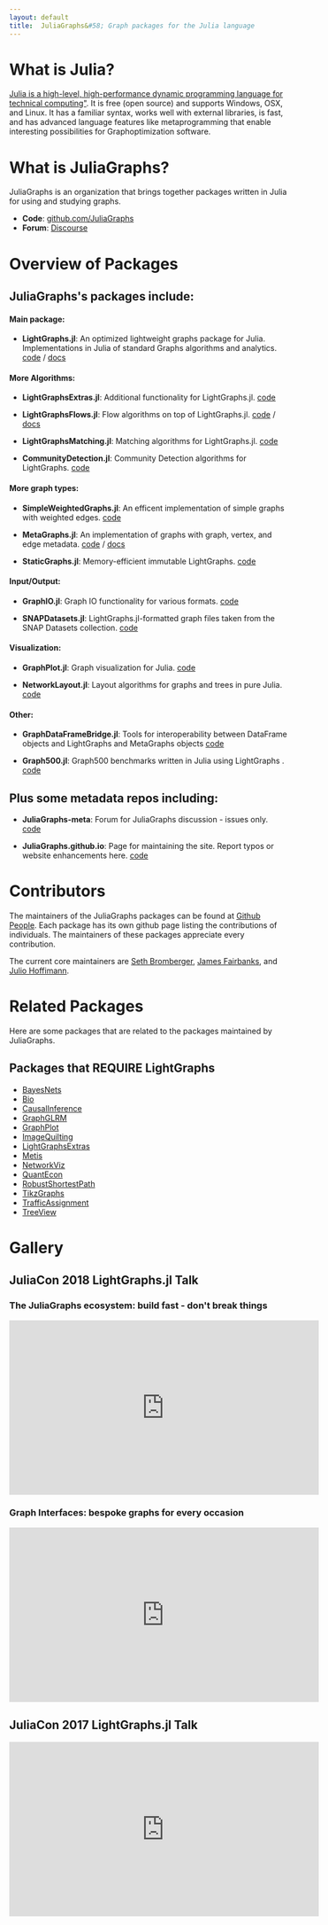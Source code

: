 ```yaml
---
layout: default
title:  JuliaGraphs&#58; Graph packages for the Julia language
---
```


# What is Julia?
[Julia is a high-level, high-performance dynamic programming language for technical computing"](http://julialang.org).
It is free (open source) and supports Windows, OSX, and Linux. It has a familiar
syntax, works well with external libraries, is fast, and has advanced language
features like metaprogramming that enable interesting possibilities for
Graphoptimization software.


# What is JuliaGraphs?
JuliaGraphs is an organization that brings together packages written in Julia
for using and studying graphs.

<!-- - **Overview**: [presentation]() and [workshop](https://www.youtube.com/watch?v=nnL7yLMVu6c) from JuliaCon 2015 -->
- **Code**: [github.com/JuliaGraphs](http://github.com/JuliaGraphs)
- **Forum**: [Discourse](https://discourse.julialang.org)

# Overview of Packages

## JuliaGraphs's packages include:

#### Main package:

- **LightGraphs.jl**: An optimized lightweight graphs package for Julia.
Implementations in Julia of standard Graphs algorithms and analytics.
[code](https://github.com/JuliaGraphs/LightGraphs.jl) / [docs](https://juliagraphs.github.io/LightGraphs.jl/latest/)

#### More Algorithms:

- **LightGraphsExtras.jl**: Additional functionality for LightGraphs.jl.
[code](https://github.com/JuliaGraphs/LightGraphsExtras.jl)

- **LightGraphsFlows.jl**: Flow algorithms on top of LightGraphs.jl.
 [code](https://github.com/JuliaGraphs/LightGraphsFlows.jl) / [docs](https://juliagraphs.github.io/LightGraphsFlows.jl/latest/)

- **LightGraphsMatching.jl**: Matching algorithms for LightGraphs.jl.
 [code](https://github.com/JuliaGraphs/LightGraphsMatching.jl)

- **CommunityDetection.jl**: Community Detection algorithms for LightGraphs.
[code](https://github.com/JuliaGraphs/CommunityDetection.jl)

#### More graph types:

- **SimpleWeightedGraphs.jl**: An efficent implementation of simple graphs
with weighted edges.
[code](https://github.com/JuliaGraphs/SimpleWeightedGraphs.jl)

- **MetaGraphs.jl**: An implementation of graphs with graph, vertex, and
edge metadata.
[code](https://github.com/JuliaGraphs/MetaGraphs.jl) / [docs](https://juliagraphs.github.io/MetaGraphs.jl/latest/)

- **StaticGraphs.jl**: Memory-efficient immutable LightGraphs.
[code](https://github.com/JuliaGraphs/StaticGraphs.jl)

#### Input/Output:

- **GraphIO.jl**: Graph IO functionality for various formats.
[code](https://github.com/JuliaGraphs/GraphIO.jl)

- **SNAPDatasets.jl**: LightGraphs.jl-formatted graph files taken from the SNAP Datasets collection.
[code](https://github.com/JuliaGraphs/SNAPDatasets.jl)

#### Visualization:

- **GraphPlot.jl**: Graph visualization for Julia.
[code](https://github.com/JuliaGraphs/GraphPlot.jl)

- **NetworkLayout.jl**: Layout algorithms for graphs and trees in pure Julia.
[code](https://github.com/JuliaGraphs/NetworkLayout.jl)

#### Other:

- **GraphDataFrameBridge.jl**: Tools for interoperability between DataFrame objects and LightGraphs and MetaGraphs objects
[code](https://github.com/JuliaGraphs/GraphDataFrameBridge.jl)

- **Graph500.jl**:  Graph500 benchmarks written in Julia using LightGraphs .
[code](https://github.com/JuliaGraphs/Graph500.jl)

## Plus some metadata repos including:

- **JuliaGraphs-meta**: Forum for JuliaGraphs discussion - issues only.
[code](https://github.com/JuliaGraphs/JuliaGraphs-meta)

- **JuliaGraphs.github.io**: Page for maintaining the site. Report typos or website enhancements here.
[code](https://github.com/JuliaGraphs/JuliaGraphs.github.io)

# Contributors

The maintainers of the JuliaGraphs packages can be found at [Github People](https://github.com/orgs/JuliaGraphs/people). Each package has its own github page listing the contributions of individuals. The maintainers of these packages appreciate every contribution.

The current core maintainers are [Seth Bromberger](https://github.com/sbromberger), [James Fairbanks](https://github.com/jpfairbanks), and [Julio Hoffimann](https://github.com/juliohm).

# Related Packages

Here are some packages that are related to the packages maintained by JuliaGraphs.

## Packages that REQUIRE LightGraphs

- [BayesNets](https://github.com/sisl/BayesNets.jl)
- [Bio](https://github.com/BioJulia/Bio.jl)
- [CausalInference](https://github.com/mschauer/CausalInference.jl)
- [GraphGLRM](https://github.com/mihirparadkar/GraphGLRM.jl)
- [GraphPlot](https://github.com/JuliaGraphs/GraphPlot.jl)
- [ImageQuilting](https://github.com/juliohm/ImageQuilting.jl)
- [LightGraphsExtras](https://github.com/JuliaGraphs/LightGraphsExtras.jl)
- [Metis](https://github.com/JuliaSparse/Metis.jl)
- [NetworkViz](https://github.com/abhijithanilkumar/NetworkViz.jl)
- [QuantEcon](https://github.com/QuantEcon/QuantEcon.jl)
- [RobustShortestPath](https://github.com/chkwon/RobustShortestPath.jl)
- [TikzGraphs](https://github.com/sisl/TikzGraphs.jl)
- [TrafficAssignment](https://github.com/chkwon/TrafficAssignment.jl)
- [TreeView](https://github.com/dpsanders/TreeView.jl)


# Gallery
## JuliaCon 2018 LightGraphs.jl Talk

### The JuliaGraphs ecosystem: build fast - don't break things

<iframe width="560" height="315" src="https://www.youtube.com/watch?v=OZuQoxTPoyM" frameborder="0" allowfullscreen></iframe>

### Graph Interfaces: bespoke graphs for every occasion

<iframe width="560" height="315" src="https://www.youtube.com/watch?v=OD-BSn4FZ2A" frameborder="0" allowfullscreen></iframe>

## JuliaCon 2017 LightGraphs.jl Talk

<iframe width="560" height="315" src="https://www.youtube.com/embed/MFD-qmApXl8" frameborder="0" allowfullscreen></iframe>
